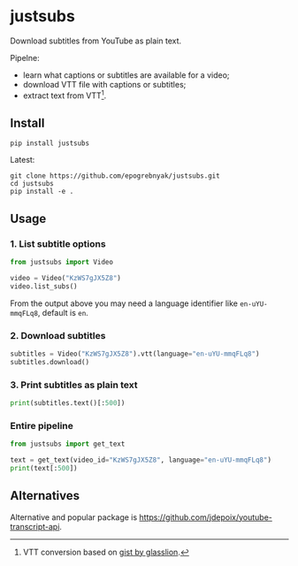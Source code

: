 # justsubs

Download subtitles from YouTube as plain text.

Pipelne:

- learn what captions or subtitles are available for a video;
- download VTT file with captions or subtitles;
- extract text from VTT[^1].

[^1]: VTT conversion based on [gist by glasslion](https://gist.github.com/glasslion/b2fcad16bc8a9630dbd7a945ab5ebf5e).

## Install

```console
pip install justsubs
```

Latest:

```console
git clone https://github.com/epogrebnyak/justsubs.git
cd justsubs
pip install -e .
```

## Usage

### 1. List subtitle options

```python
from justsubs import Video

video = Video("KzWS7gJX5Z8")
video.list_subs()
```

From the output above you may need a language identifier like
`en-uYU-mmqFLq8`, default is `en`.

### 2. Download subtitles

```python
subtitles = Video("KzWS7gJX5Z8").vtt(language="en-uYU-mmqFLq8")
subtitles.download()
```

### 3. Print subtitles as plain text

```python
print(subtitles.text()[:500])
```

### Entire pipeline

```python
from justsubs import get_text

text = get_text(video_id="KzWS7gJX5Z8", language="en-uYU-mmqFLq8")
print(text[:500])
```

## Alternatives

Alternative and popular package is <https://github.com/jdepoix/youtube-transcript-api>.
